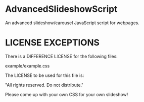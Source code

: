 # AdvancedSlideshowScript
An advanced slideshow/carousel JavaScript script for webpages.

# LICENSE EXCEPTIONS
There is a DIFFERENCE LICENSE for the following files:

example/example.css

The LICENSE to be used for this file is:

"All rights reserved. Do not distribute."

Please come up with your own CSS for your own slideshow!